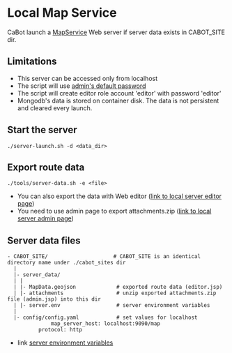 # Local Map Service

CaBot launch a [MapService](https://github.com/hulop/MapService) Web server if server data exists in CABOT_SITE dir.

## Limitations

- This server can be accessed only from localhost
- The script will use [admin's default password](https://github.com/hulop/MapService/blob/master/MapService/SETUP.md#administration)
- The script will create editor role account 'editor' with password 'editor'
- Mongodb's data is stored on container disk. The data is not persistent and cleared every launch.

## Start the server
```
./server-launch.sh -d <data_dir>
```

## Export route data
```
./tools/server-data.sh -e <file>
```
- You can also export the data with Web editor ([link to local server editor page](http://localhost:9090/map/editor.jsp))
- You need to use admin page to export attachments.zip ([link to local server admin page](http://localhost:9090/map/admin.jsp))

## Server data files


```
- CABOT_SITE/                     # CABOT_SITE is an identical directory name under ./cabot_sites dir
  |
  |- server_data/
  | |
  | |- MapData.geojson             # exported route data (editor.jsp)
  | |- attachments                 # unzip exported attachments.zip file (admin.jsp) into this dir
  | |- server.env                  # server environment variables
  |
  |- config/config.yaml            # set values for localhost
              map_server_host: localhost:9090/map
	      protocol: http
```

- link [server environment variables](https://github.com/hulop/MapService/blob/master/MapService/SETUP.md)